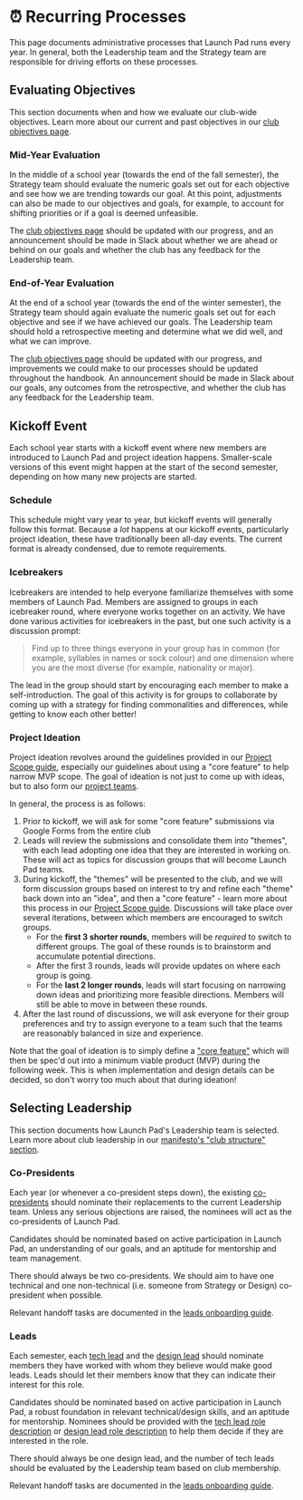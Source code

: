 # ⏰ Recurring Processes

This page documents administrative processes that Launch Pad runs every year. In general, both the Leadership team and the Strategy team are responsible for driving efforts on these processes.

## Evaluating Objectives

This section documents when and how we evaluate our club-wide objectives. Learn more about our current and past objectives in our [club objectives page](/handbook/strategy/objectives.md).

### Mid-Year Evaluation

In the middle of a school year (towards the end of the fall semester), the Strategy team should evaluate the numeric goals set out for each objective and see how we are trending towards our goal. At this point, adjustments can also be made to our objectives and goals, for example, to account for shifting priorities or if a goal is deemed unfeasible.

The [club objectives page](/handbook/strategy/objectives.md) should be updated with our progress, and an announcement should be made in Slack about whether we are ahead or behind on our goals and whether the club has any feedback for the Leadership team.

### End-of-Year Evaluation

At the end of a school year (towards the end of the winter semester), the Strategy team should again evaluate the numeric goals set out for each objective and see if we have achieved our goals. The Leadership team should hold a retrospective meeting and determine what we did well, and what we can improve.

The [club objectives page](/handbook/strategy/objectives.md) should be updated with our progress, and improvements we could make to our processes should be updated throughout the handbook. An announcement should be made in Slack about our goals, any outcomes from the retrospective, and whether the club has any feedback for the Leadership team.

## Kickoff Event

Each school year starts with a kickoff event where new members are introduced to Launch Pad and project ideation happens. Smaller-scale versions of this event might happen at the start of the second semester, depending on how many new projects are started.

### Schedule

This schedule might vary year to year, but kickoff events will generally follow this format. Because a _lot_ happens at our kickoff events, particularly project ideation, these have traditionally been all-day events. The current format is already condensed, due to remote requirements.

### Icebreakers

Icebreakers are intended to help everyone familiarize themselves with some members of Launch Pad. Members are assigned to groups in each icebreaker round, where everyone works together on an activity. We have done various activities for icebreakers in the past, but one such activity is a discussion prompt:

> Find up to three things everyone in your group has in common (for example, syllables in names or sock colour) and one dimension where you are the most diverse (for example, nationality or major).

The lead in the group should start by encouraging each member to make a self-introduction. The goal of this activity is for groups to collaborate by coming up with a strategy for finding commonalities and differences, while getting to know each other better!

### Project Ideation

Project ideation revolves around the guidelines provided in our [Project Scope guide](/handbook/project-management/scope.md), especially our guidelines about using a "core feature" to help narrow MVP scope. The goal of ideation is not just to come up with ideas, but to also form our [project teams](/handbook/manifesto.md#project-teams).

In general, the process is as follows:

1. Prior to kickoff, we will ask for some "core feature" submissions via Google Forms from the entire club
2. Leads will review the submissions and consolidate them into "themes", with each lead adopting one idea that they are interested in working on. These will act as topics for discussion groups that will become Launch Pad teams.
3. During kickoff, the "themes" will be presented to the club, and we will form discussion groups based on interest to try and refine each "theme" back down into an "idea", and then a "core feature" - learn more about this process in our [Project Scope guide](/handbook/project-management/scope.md#ideation). Discussions will take place over several iterations, between which members are encouraged to switch groups.
   - For the **first 3 shorter rounds**, members will be _required_ to switch to different groups. The goal of these rounds is to brainstorm and accumulate potential directions.
   - After the first 3 rounds, leads will provide updates on where each group is going.
   - For the **last 2 longer rounds**, leads will start focusing on narrowing down ideas and prioritizing more feasible directions. Members will still be able to move in between these rounds.
4. After the last round of discussions, we will ask everyone for their group preferences and try to assign everyone to a team such that the teams are reasonably balanced in size and experience.

Note that the goal of ideation is to simply define a ["core feature"](/handbook/project-management/scope.md#core-feature-and-the-mvp) which will then be spec'd out into a minimum viable product (MVP) during the following week. This is when implementation and design details can be decided, so don't worry too much about that during ideation!

## Selecting Leadership

This section documents how Launch Pad's Leadership team is selected. Learn more about club leadership in our [manifesto's "club structure" section](/handbook/manifesto.md#club-structure).

### Co-Presidents

Each year (or whenever a co-president steps down), the existing [co-presidents](/handbook/manifesto.md#co-presidents) should nominate their replacements to the current Leadership team. Unless any serious objections are raised, the nominees will act as the co-presidents of Launch Pad.

Candidates should be nominated based on active participation in Launch Pad, an understanding of our goals, and an aptitude for mentorship and team management.

There should always be two co-presidents. We should aim to have one technical and one non-technical (i.e. someone from Strategy or Design) co-president when possible.

Relevant handoff tasks are documented in the [leads onboarding guide](/handbook/onboarding/leads.md).

### Leads

Each semester, each [tech lead](/handbook/manifesto.md#project-teams) and the [design lead](/handbook/manifesto.md#design-team) should nominate members they have worked with whom they believe would make good leads.
Leads should let their members know that they can indicate their interest for this role.

Candidates should be nominated based on active participation in Launch Pad, a robust foundation in relevant technical/design skills, and an aptitude for mentorship. Nominees should be provided with the [tech lead role description](/handbook/recruitment/tech-lead.md) or [design lead role description](/handbook/recruitment/design-lead.md) to help them decide if they are interested in the role.

There should always be one design lead, and the number of tech leads should be evaluated by the Leadership team based on club membership.

Relevant handoff tasks are documented in the [leads onboarding guide](/handbook/onboarding/leads.md).

